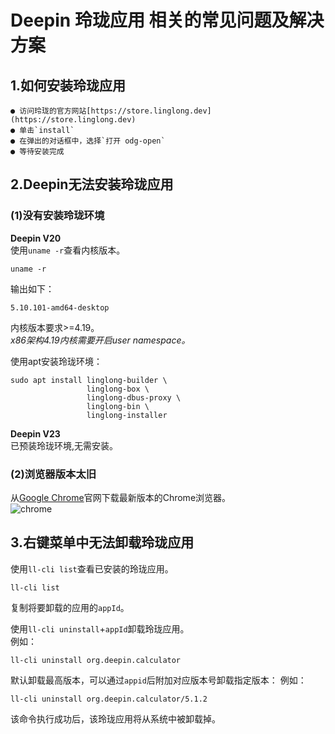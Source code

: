 # Deepin 玲珑应用 相关的常见问题及解决方案
## 1.如何安装玲珑应用
    ● 访问玲珑的官方网站[https://store.linglong.dev](https://store.linglong.dev)
    ● 单击`install`
    ● 在弹出的对话框中，选择`打开 odg-open`
    ● 等待安装完成
## 2.Deepin无法安装玲珑应用
### (1)没有安装玲珑环境
**Deepin V20**  
使用`uname -r`查看内核版本。
```
uname -r
```
输出如下：
```
5.10.101-amd64-desktop
```
内核版本要求>=4.19。  
*x86架构4.19内核需要开启user namespace。*  

使用apt安装玲珑环境：  
```
sudo apt install linglong-builder \
                 linglong-box \
                 linglong-dbus-proxy \
                 linglong-bin \
                 linglong-installer
```
**Deepin V23**  
已预装玲珑环境,无需安装。
### (2)浏览器版本太旧
从[Google Chrome](https://www.google.cn/intl/zh-CN/chrome/)官网下载最新版本的Chrome浏览器。  
![chrome](https://github.com/YuanTheta/Deepin-Linglong/raw/main/Pictures/chrome.jpg)
## 3.右键菜单中无法卸载玲珑应用
使用`ll-cli list`查看已安装的玲珑应用。
```
ll-cli list
```
复制将要卸载的应用的`appId`。

使用`ll-cli uninstall`+`appId`卸载玲珑应用。  
例如：
```
ll-cli uninstall org.deepin.calculator
```
默认卸载最高版本，可以通过`appid`后附加对应版本号卸载指定版本：
例如：
```
ll-cli uninstall org.deepin.calculator/5.1.2
```
该命令执行成功后，该玲珑应用将从系统中被卸载掉。
